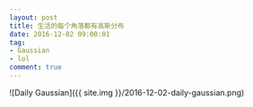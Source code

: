 ```yaml
---
layout: post
title: 生活的每个角落都有高斯分布
date: 2016-12-02 09:00:01
tag:
- Gaussian
- lol
comment: true
---
```


![Daily Gaussian]({{ site.img }}/2016-12-02-daily-gaussian.png)

